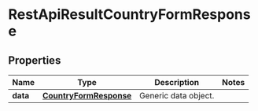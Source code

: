 
# RestApiResultCountryFormResponse

## Properties
Name | Type | Description | Notes
------------ | ------------- | ------------- | -------------
**data** | [**CountryFormResponse**](CountryFormResponse.md) | Generic data object. | 



